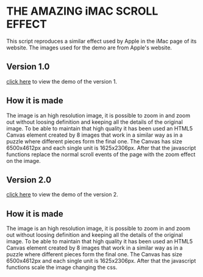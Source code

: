 # THE AMAZING iMAC SCROLL EFFECT

This script reproduces a similar effect used by Apple in the iMac page of its website.
The images used for the demo are from Apple's website.

## Version 1.0

[click here](http://dev.gabrielemanna.com/imac-scroll/index_v1.html) to view the demo of the version 1.

## How it is made
The image is an high resolution image, it is possible to zoom in and zoom out without loosing definition and keeping all the details of the original image.
To be able to maintain that high quality it has been used an HTML5 Canvas element created by 8 images that work in a similar way as in a puzzle where different pieces form the final one.
The Canvas has size 6500x4612px and each single unit is 1625x2306px.
After that the javascript functions replace the normal scroll events of the page with the zoom effect on the image.

## Version 2.0

[click here](http://dev.gabrielemanna.com/imac-scroll/index_v2.html) to view the demo of the version 2.

## How it is made
The image is an high resolution image, it is possible to zoom in and zoom out without loosing definition and keeping all the details of the original image.
To be able to maintain that high quality it has been used an HTML5 Canvas element created by 8 images that work in a similar way as in a puzzle where different pieces form the final one.
The Canvas has size 6500x4612px and each single unit is 1625x2306px.
After that the javascript functions scale the image changing the css.
